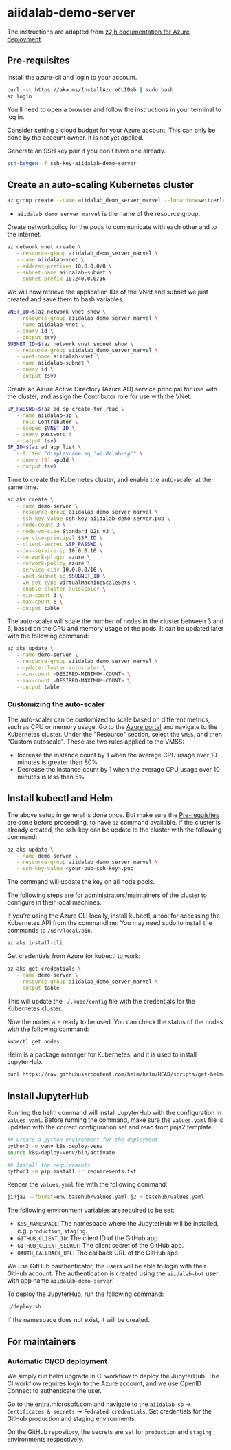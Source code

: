 # aiidalab-demo-server

The instructions are adapted from [z2jh documentation for Azure deployment](https://z2jh.jupyter.org/en/stable/kubernetes/microsoft/step-zero-azure.html).

## Pre-requisites

Install the azure-cli and login to your account.

```bash
curl -sL https://aka.ms/InstallAzureCLIDeb | sudo bash
az login
```

You’ll need to open a browser and follow the instructions in your terminal to log in.

Consider setting a [cloud budget](https://learn.microsoft.com/en-us/partner-center/set-an-azure-spending-budget-for-your-customers) for your Azure account.
This can only be done by the account owner. It is not yet applied.

Generate an SSH key pair if you don't have one already.

```bash
ssh-keygen -f ssh-key-aiidalab-demo-server
```

## Create an auto-scaling Kubernetes cluster

```bash
az group create --name aiidalab_demo_server_marvel --location=switzerlandnorth --output table
```

- `aiidalab_demo_server_marvel` is the name of the resource group.

Create networkpolicy for the pods to communicate with each other and to the internet.

```bash
az network vnet create \
   --resource-group aiidalab_demo_server_marvel \
   --name aiidalab-vnet \
   --address-prefixes 10.0.0.0/8 \
   --subnet-name aiidalab-subnet \
   --subnet-prefix 10.240.0.0/16
```

We will now retrieve the application IDs of the VNet and subnet we just created and save them to bash variables.

```bash
VNET_ID=$(az network vnet show \
   --resource-group aiidalab_demo_server_marvel \
   --name aiidalab-vnet \
   --query id \
   --output tsv)
SUBNET_ID=$(az network vnet subnet show \
   --resource-group aiidalab_demo_server_marvel \
   --vnet-name aiidalab-vnet \
   --name aiidalab-subnet \
   --query id \
   --output tsv)
```

Create an Azure Active Directory (Azure AD) service principal for use with the cluster, and assign the Contributor role for use with the VNet.

```bash
SP_PASSWD=$(az ad sp create-for-rbac \
   --name aiidalab-sp \
   --role Contributor \
   --scopes $VNET_ID \
   --query password \
   --output tsv)
SP_ID=$(az ad app list \
   --filter "displayname eq 'aiidalab-sp'" \
   --query [0].appId \
   --output tsv)
```

Time to create the Kubernetes cluster, and enable the auto-scaler at the same time.

```bash
az aks create \
   --name demo-server \
   --resource-group aiidalab_demo_server_marvel \
   --ssh-key-value ssh-key-aiidalab-demo-server.pub \
   --node-count 3 \
   --node-vm-size Standard_D2s_v3 \
   --service-principal $SP_ID \
   --client-secret $SP_PASSWD \
   --dns-service-ip 10.0.0.10 \
   --network-plugin azure \
   --network-policy azure \
   --service-cidr 10.0.0.0/16 \
   --vnet-subnet-id $SUBNET_ID \
   --vm-set-type VirtualMachineScaleSets \
   --enable-cluster-autoscaler \
   --min-count 3 \
   --max-count 6 \
   --output table
```

The auto-scaler will scale the number of nodes in the cluster between 3 and 6, based on the CPU and memory usage of the pods.
It can be updated later with the following command:

```bash
az aks update \
   --name demo-server \
   --resource-group aiidalab_demo_server_marvel \
   --update-cluster-autoscaler \
   --min-count <DESIRED-MINIMUM-COUNT> \
   --max-count <DESIRED-MAXIMUM-COUNT> \
   --output table
```



### Customizing the auto-scaler

The auto-scaler can be customized to scale based on different metrics, such as CPU or memory usage.
Go to the [Azure portal](https://portal.azure.com/) and navigate to the Kubernetes cluster.
Under the "Resource" section, select the `VMSS`, and then "Custom autoscale".
These are two rules applied to the VMSS:

- Increase the instance count by 1 when the average CPU usage over 10 minutes is greater than 80%
- Decrease the instance count by 1 when the average CPU usage over 10 minutes is less than 5%

## Install kubectl and Helm

The above setup in general is done once.
But make sure the [Pre-requisites](#pre-requisites) are done before proceeding, to have `az` command available.
If the cluster is already created, the ssh-key can be update to the cluster with the following command:

```bash
az aks update \
   --name demo-server \
   --resource-group aiidalab_demo_server_marvel \
   --ssh-key-value <your-pub-ssh-key>.pub
```

The command will update the key on all node pools.

The following steps are for administrators/maintainers of the cluster to configure in their local machines.

If you’re using the Azure CLI locally, install kubectl, a tool for accessing the Kubernetes API from the commandline:
You may need sudo to install the commands to `/usr/local/bin`.

```bash
az aks install-cli
```

Get credentials from Azure for kubectl to work:

```bash
az aks get-credentials \
   --name demo-server \
   --resource-group aiidalab_demo_server_marvel \
   --output table
```

This will update the `~/.kube/config` file with the credentials for the Kubernetes cluster.

Now the nodes are ready to be used.
You can check the status of the nodes with the following command:

```bash
kubectl get nodes
```

Helm is a package manager for Kubernetes, and it is used to install JupyterHub.

```bash
curl https://raw.githubusercontent.com/helm/helm/HEAD/scripts/get-helm-3 | bash
```

## Install JupyterHub

Running the helm command will install JupyterHub with the configuration in `values.yaml`.
Before running the command, make sure the `values.yaml` file is updated with the correct configuration set and read from jinja2 template.

```bash
## Create a python environment for the deployment
python3 -m venv k8s-deploy-venv
source k8s-deploy-venv/bin/activate

## Install the requirements
python3 -m pip install -r requirements.txt
```

Render the `values.yaml` file with the following command:

```bash
jinja2 --format=env basehub/values.yaml.j2 > basehub/values.yaml
```

The following environment variables are required to be set:

* `K8S_NAMESPACE`: The namespace where the JupyterHub will be installed, e.g. `production`, `staging`.
* `GITHUB_CLIENT_ID`: The client ID of the GitHub app.
* `GITHUB_CLIENT_SECRET`: The client secret of the GitHub app.
* `OAUTH_CALLBACK_URL`: The callback URL of the GitHub app.

We use GitHub oauthenticator, the users will be able to login with their GitHub account.
The authentication is created using the `aiidalab-bot` user with app name `aiidalab-demo-server`.

To deploy the JupyterHub, run the following command:

```bash
./deploy.sh
```

If the namespace does not exist, it will be created.


## For maintainers

### Automatic CI/CD deployment

We simply run helm upgrade in CI workflow to deploy the JupyterHub.
The CI workflow requires login to the Azure account, and we use OpenID Connect to authenticate the user.

Go to the entra.microsoft.com and navigate to the `aiidalab-sp` -> `Certificates & secrets` -> `Fedrated credentials`. Set credentials for the GitHub production and staging environments. 

On the GitHub repository, the secrets are set for `production` and `staging` environments respectively.